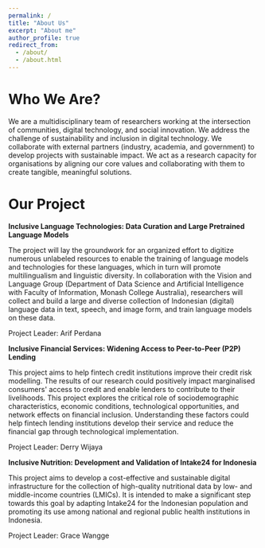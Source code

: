 ```yaml
---
permalink: /
title: "About Us"
excerpt: "About me"
author_profile: true
redirect_from: 
  - /about/
  - /about.html
---
```


Who We Are?
======

We are a multidisciplinary team of researchers working at the intersection of communities, digital technology, and social innovation. We address the challenge of sustainability and inclusion in digital technology. We collaborate with external partners (industry, academia, and government) to develop projects with sustainable impact. We act as a research capacity for organisations by aligning our core values and collaborating with them to create tangible, meaningful solutions.

Our Project
======

**Inclusive Language Technologies: Data Curation and Large Pretrained Language Models**

The project will lay the groundwork for an organized effort to digitize numerous unlabeled resources to enable the training of language models and technologies for these languages, which in turn will promote multilingualism and linguistic diversity. In collaboration with the Vision and Language Group (Department of Data Science and Artificial Intelligence with Faculty of Information, Monash College Australia), researchers will collect and build a large and diverse collection of Indonesian (digital) language data in text, speech, and image form, and train language models on these data.

Project Leader: Arif Perdana

**Inclusive Financial Services: Widening Access to Peer-to-Peer (P2P) Lending**

This project aims to help fintech credit institutions improve their credit risk modelling. The results of our research could positively impact marginalised consumers' access to credit and enable lenders to contribute to their livelihoods. This project explores the critical role of sociodemographic characteristics, economic conditions, technological opportunities, and network effects on financial inclusion. Understanding these factors could help fintech lending institutions develop their service and reduce the financial gap through technological implementation.

Project Leader: Derry Wijaya

**Inclusive Nutrition: Development and Validation of Intake24 for Indonesia**

This project aims to develop a cost-effective and sustainable digital infrastructure for the collection of high-quality nutritional data by low- and middle-income countries (LMICs). It is intended to make a significant step towards this goal by adapting Intake24 for the Indonesian population and promoting its use among national and regional public health institutions in Indonesia.

Project Leader: Grace Wangge

